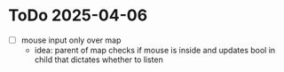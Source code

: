 
# ToDo 2025-04-06

- [ ] mouse input only over map
  - idea: parent of map checks if mouse is inside and updates bool in child that dictates whether to listen